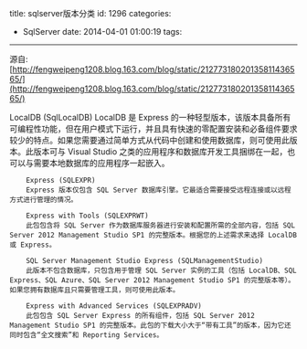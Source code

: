 title: sqlserver版本分类
id: 1296
categories:
  - SqlServer
date: 2014-04-01 01:00:19
tags:
---

源自:[http://fengweipeng1208.blog.163.com/blog/static/21277318020135811436565/](http://fengweipeng1208.blog.163.com/blog/static/21277318020135811436565/)

LocalDB (SqlLocalDB) 
        LocalDB 是 Express 的一种轻型版本，该版本具备所有可编程性功能，但在用户模式下运行，并且具有快速的零配置安装和必备组件要求较少的特点。如果您需要通过简单方式从代码中创建和使用数据库，则可使用此版本。此版本可与 Visual Studio 之类的应用程序和数据库开发工具捆绑在一起，也可以与需要本地数据库的应用程序一起嵌入。

        Express (SQLEXPR)
        Express 版本仅包含 SQL Server 数据库引擎。它最适合需要接受远程连接或以远程方式进行管理的情况。 

        Express with Tools (SQLEXPRWT)
        此包包含将 SQL Server 作为数据库服务器进行安装和配置所需的全部内容，包括 SQL Server 2012 Management Studio SP1 的完整版本。根据您的上述需求来选择 LocalDB 或 Express。

        SQL Server Management Studio Express (SQLManagementStudio)
        此版本不包含数据库，只包含用于管理 SQL Server 实例的工具（包括 LocalDB、SQL Express、SQL Azure、SQL Server 2012 Management Studio SP1 的完整版本等）。如果您拥有数据库且只需要管理工具，则可使用此版本。

        Express with Advanced Services (SQLEXPRADV)
        此包包含 SQL Server Express 的所有组件，包括 SQL Server 2012 Management Studio SP1 的完整版本。此包的下载大小大于“带有工具”的版本，因为它还同时包含“全文搜索”和 Reporting Services。
